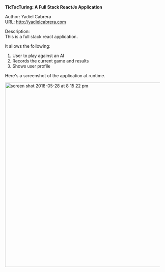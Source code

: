 <strong>TicTacTuring: A Full Stack ReactJs Application</strong>

Author: Yadiel Cabrera<br>
URL: http://yadielcabrera.com<br>

Description: <br>
This is a full stack react application.

It allows the following:
1. User to play against an AI
2. Records the current game and results
3. Shows user profile


Here's a screenshot of the application at runtime. <br> 

<img width="600" alt="screen shot 2018-05-28 at 8 15 22 pm" src="https://user-images.githubusercontent.com/33431535/40632357-f82cfee0-62b3-11e8-9e93-71c50f044e91.png">


